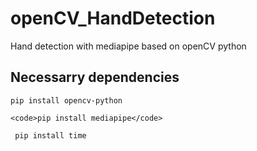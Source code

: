 # openCV_HandDetection
Hand detection with mediapipe based on openCV python

## Necessarry dependencies
```
pip install opencv-python
```
```
<code>pip install mediapipe</code>
```
<code> pip install time </code>
